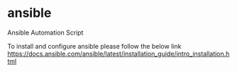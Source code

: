 # ansible
Ansible Automation Script


To install and configure ansible please follow the below link
https://docs.ansible.com/ansible/latest/installation_guide/intro_installation.html